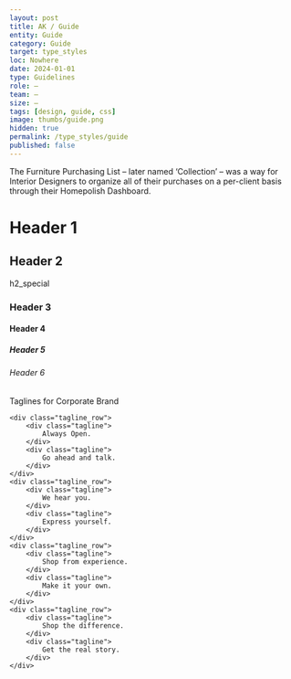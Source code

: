 ```yaml
---
layout: post
title: AK / Guide
entity: Guide
category: Guide
target: type_styles
loc: Nowhere
date: 2024-01-01
type: Guidelines
role: –
team: –
size: –
tags: [design, guide, css]
image: thumbs/guide.png
hidden: true
permalink: /type_styles/guide
published: false
---
```


<div class="bg_color_hp1">
<div class="large_words">
The Furniture Purchasing List – later named ‘Collection’ – was a way for Interior Designers to organize all of their purchases on a per-client basis through their Homepolish Dashboard.
</div>
</div>


# Header 1

## Header 2

<div class="h2_special">h2_special</div>

### Header 3

#### Header 4

##### Header 5

###### Header 6

<div class="tagline_group"> 
	<div class="tagline_row"> 
		<div class="tagline_header">
			Taglines for Corporate Brand
		</div>
	</div>

	<div class="tagline_row"> 
		<div class="tagline">
			Always Open.
		</div>
		<div class="tagline">
			Go ahead and talk.
		</div>
	</div>
	<div class="tagline_row"> 
		<div class="tagline">
			We hear you.
		</div>
		<div class="tagline">
			Express yourself.
		</div>
	</div>
	<div class="tagline_row"> 
		<div class="tagline">
			Shop from experience.
		</div>
		<div class="tagline">
			Make it your own.
		</div>
	</div>
	<div class="tagline_row"> 
		<div class="tagline">
			Shop the difference.
		</div>
		<div class="tagline">
			Get the real story.
		</div>
	</div>

</div>



